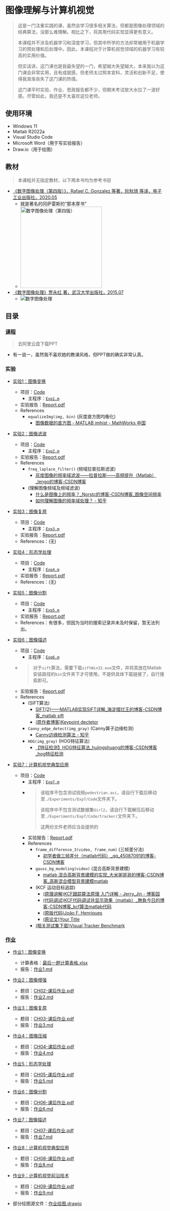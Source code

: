 # 图像理解与计算机视觉

> 这是一门注重实践的课，虽然会学习很多相关算法，但都是图像处理领域的经典算法，没那么难理解。相比之下，将其用代码实现显得更有意义。
>
> 本课程并不涉及机器学习和深度学习，但其中所学的方法却常被用于机器学习的预处理和后处理中。因此，本课程对于计算机视觉领域的机器学习有较高的实用价值。
>
> 但实话讲，这门课也是我最失望的一门，希望越大失望越大，本来我以为这门课会非常实用，且有成就感，但老师太过照本宣科，灵活和创新不足，使得我渐渐丧失了这门课的热情。
>
> 这门课平时实验、作业、思政报告都不少，但期末考试放大水拉了一波好感。尽管如此，我还是不太喜欢这位老师。

## 使用环境

* Windows 11
* Matlab R2022a
* Visual Studio Code
* Microsoft Word（用于写实验报告）
* Draw.io（用于绘图）

## 教材

> 本课程并无指定教材，以下两本书均为参考书目

* [《数字图像处理（第四版）》，Rafael C. Gonzalez 等著，阮秋琦 等译，电子工业出版社，2020.05](https://book.douban.com/subject/35075811/)
  * 就是著名的冈萨雷斯的“那本厚书”
  * <img alt="数字图像处理（第四版）" width=256 src="https://img1.doubanio.com/view/subject/s/public/s33689157.jpg">
* [《数字图像处理》贾永红 著，武汉大学出版社，2015.07](https://book.douban.com/subject/4712057/)
  * <img alt="数字图像处理" src="https://img2.doubanio.com/view/subject/s/public/s6143481.jpg">

## 目录

### [课程](https://www.aliyundrive.com/s/WA1eNP9V7dp)

> 去阿里云盘下载PPT

* 有一说一，虽然我不喜欢她的教课风格，但PPT做的确实非常认真。

### 实验

* [实验1：图像变换](./Experiments/Exp1/)
  * 项目：[Code](./Experiments/Exp1/Code)
    * 主程序：[`Exp1.m`](./Experiments/Exp1/Code/Exp1.m)
  * 实验报告：[Report.pdf](./Experiments/Exp1/Report.pdf)
  * References
    * `equalizeImg(img, bin)` (灰度直方图均衡化)
      * [图像数据的直方图 - MATLAB imhist - MathWorks 中国](https://ww2.mathworks.cn/help/images/ref/imhist.html?s_tid=doc_ta#buo3qek-1-binLocations)

* [实验2：图像滤波](./Experiments/Exp2/)
  * 项目：[Code](./Experiments/Exp2/Code)
    * 主程序：[`Exp2.m`](./Experiments/Exp2/Code/Exp2.m)
  * 实验报告：[Report.pdf](./Experiments/Exp2/Report.pdf)
  * References
    * `freq_laplace_filter()` (频域拉普拉斯滤波)
      * [灰度图像的频率域滤波——拉普拉斯——高频提升（Matlab）_lengo的博客-CSDN博客](https://blog.csdn.net/lengo/article/details/100527930)
    * (理解图像频域及频域滤波)
      * [什么是图像上的频率？_Norstc的博客-CSDN博客_图像空间频率](https://blog.csdn.net/a493823882/article/details/117925648)
      * [如何理解图像的频率域处理？ - 知乎](https://zhuanlan.zhihu.com/p/484475975)

* [实验3：图像复原](./Experiments/Exp3/)
  * 项目：[Code](./Experiments/Exp3/Code)
    * 主程序：[`Exp3.m`](./Experiments/Exp3/Code/Exp3.m)
  * 实验报告：[Report.pdf](./Experiments/Exp3/Report.pdf)
  * References：(无)

* [实验4：形态学处理](./Experiments/Exp4/)
  * 项目：[Code](./Experiments/Exp4/Code)
    * 主程序：[`Exp4.m`](./Experiments/Exp4/Code/Exp4.m)
  * 实验报告：[Report.pdf](./Experiments/Exp4/Report.pdf)
  * References：(无)

* [实验5：图像分割](./Experiments/Exp5/)
  * 项目：[Code](./Experiments/Exp5/Code)
    * 主程序：[`Exp5.m`](./Experiments/Exp5/Code/Exp5.m)
  * 实验报告：[Report.pdf](./Experiments/Exp5/Report.pdf)
  * References：有很多，但因为当时的搜索记录并未及时保留，暂无法列出。

* [实验6：图像描述](./Experiments/Exp6/)
  * 项目：[Code](./Experiments/Exp6/Code)
    * 主程序：[`Exp6.m`](./Experiments/Exp6/Code/Exp6.m)
  * > 对于`sift`算法，需要下载`siftWin32.exe`文件，并将其放在Matlab安装路径的`bin`文件夹下才可使用。不提供具体下载链接了，自行搜索即可。
  * 实验报告：[Report.pdf](./Experiments/Exp6/Report.pdf)
  * References
    * (SIFT算法)
      * [SIFT(2)——MATLAB实现SIFT详解_海淀摆烂王的博客-CSDN博客_matlab sift](https://blog.csdn.net/qq_20778015/article/details/83188551)
      * [(原作者博客)Keypoint dectetor](https://www.cs.ubc.ca/~lowe/keypoints/)
    * `Canny_edge_detect(img_gray)` (Canny算子边缘检测)
      * [Canny边缘检测算法 - 知乎](https://zhuanlan.zhihu.com/p/99959996)
    * `HOG(img_gray)` (HOG特征算法)
      * [【特征检测】HOG特征算法_hujingshuang的博客-CSDN博客_hog特征检测](https://blog.csdn.net/hujingshuang/article/details/47337707)

* [实验7：计算机视觉典型应用](./Experiments/Exp7/)
  * 项目：[Code](./Experiments/Exp7/Code)
    * 主程序：[`Exp7.m`](./Experiments/Exp7/Code/Exp7.m)
    * > 该程序不包含测试视频`pedestrian.avi`，请自行下载后移动至`./Experiments/Exp7/Code`文件夹下。
      >
      > 该程序中不包含测试数据集`Girl2`，请自行下载解压后移动至`./Experiments/Exp7/Code/tracker/`文件夹下。
      >
      > 这两份文件老师应当会提供的
    * 实验报告：[Report.pdf](./Experiments/Exp7/Report.pdf)
    * References
      * `frame_difference_3(video, frame_num)` (三帧差分法)
        * [初学者做三帧差分（matlab代码）_qq_45087091的博客-CSDN博客](https://blog.csdn.net/qq_45087091/article/details/94625040)
      * `gauss_bg_modeling(video)` (混合高斯背景建模)
        * [matlab 混合高斯背景建模的实现_大米粥哥哥的博客-CSDN博客_高斯混合模型背景建模matlab](https://blog.csdn.net/qq_38204686/article/details/104508018)
      * (KCF 运动目标追踪)
        * [(原理讲解)KCF跟踪算法原理 入门详解 - Jerry_Jin - 博客园](https://www.cnblogs.com/jins-note/p/10215511.html)
        * [(代码调试)KCF代码调试并显示效果（matlab）_無負今日的博客-CSDN博客_kcf算法matlab代码](https://blog.csdn.net/weixin_44100850/article/details/102840630)
        * [(原版代码)João F. Henriques](https://www.robots.ox.ac.uk/~joao/downloads/tracker_release2.zip)
        * [(原论文)Your Title](https://www.robots.ox.ac.uk/~joao/publications/henriques_tpami2015.pdf)
      * [(相关测试集下载)Visual Tracker Benchmark](http://cvlab.hanyang.ac.kr/tracker_benchmark/datasets.html)

### [作业](./Homework)

* [作业1：图像变换](./Homework/Hwk1)
  * 计算表格：[最后一题计算表格.xlsx](./Homework/Hwk1/最后一题计算表格.xlsx)
  * 报告：[作业1.md](./Homework/Hwk1/作业1.md)

* [作业2：图像增强](./Homework/Hwk2)
  * 题目：[CH02-课后作业.pdf](./Homework/Hwk2/CH02-课后作业.pdf)
  * 报告：[作业2.md](./Homework/Hwk2/作业2.md)

* [作业3：图像复原](./Homework/Hwk3)
  * 题目：[CH03-课后作业.pdf](./Homework/Hwk3/CH03-课后作业.pdf)
  * 报告：[作业3.md](./Homework/Hwk3/作业3.md)

* [作业4：图像压缩](./Homework/Hwk4)
  * 题目：[CH04-课后作业.pdf](./Homework/Hwk4/CH04-课后作业.pdf)
  * 报告：[作业4.md](./Homework/Hwk4/作业4.md)

* [作业5：形态学处理](./Homework/Hwk5)
  * 题目：[CH05-课后作业.pdf](./Homework/Hwk5/CH05-课后作业.pdf)
  * 报告：[作业5.md](./Homework/Hwk5/作业5.md)

* [作业6：图像分割](./Homework/Hwk6)
  * 题目：[CH06-课后作业.pdf](./Homework/Hwk6/CH06-课后作业.pdf)
  * 报告：[作业6.md](./Homework/Hwk6/作业6.md)

* [作业7：图像描述](./Homework/Hwk7)
  * 题目：[CH07-课后作业.pdf](./Homework/Hwk7/CH07-课后作业.pdf)
  * 报告：[作业7.md](./Homework/Hwk7/作业7.md)

* [作业8：计算机视觉典型应用](./Homework/Hwk8)
  * 题目：[CH08-课后作业.pdf](./Homework/Hwk8/CH08-课后作业.pdf)
  * 报告：[作业8.md](./Homework/Hwk8/作业8.md)

* [作业9：计算机视觉前沿技术](./Homework/Hwk9)
  * 题目：[CH09-课后作业.pdf](./Homework/Hwk9/CH09-课后作业.pdf)
  * 报告：[作业9.md](./Homework/Hwk9/作业9.md)

* 部分绘图源文件：[作业绘图.drawio](./Homework/作业绘图.drawio)
